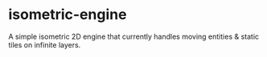 # isometric-engine

A simple isometric 2D engine that currently handles moving entities & static tiles on infinite layers.

